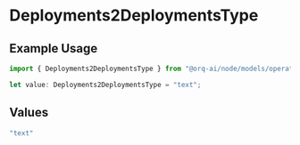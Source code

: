 # Deployments2DeploymentsType

## Example Usage

```typescript
import { Deployments2DeploymentsType } from "@orq-ai/node/models/operations";

let value: Deployments2DeploymentsType = "text";
```

## Values

```typescript
"text"
```